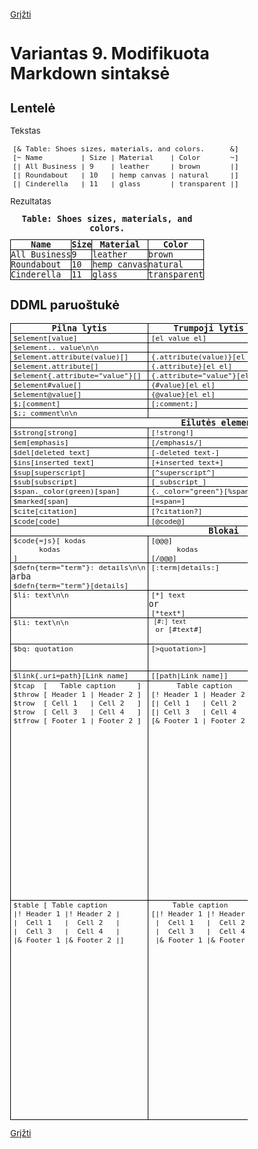 <!-- markdownlint-disable MD011 MD033 MD041 -->
<style>
  html body code::before,
  html body code::after {
    content: "" !important;
  }

  html body code {
    padding-left: 0.25rem;
    padding-right: 0.25rem;
  }
</style>

[Grįžti](index.md) <!-- markdownlint-disable-line MD041 -->

# Variantas 9. Modifikuota Markdown sintaksė

<style type='text/css'>
  img{border:none}

  * {box-sizing: border-box;}

  body, div, p, table {
    font-size:10pt;
   }

  table {border-collapse:collapse; margin:0; font-family: monospace;}
  table.small {width:50%;}
  td, th {border: 1px solid black; vertical-align:top; padding: 0; margin: 0;}
  td.pad {padding: 1em;}
  div {margin: 1em;}
  caption {font-weight: bold;}
  .fourcol td, .fourecol th {width:25%;}
  pre, code { margin: 0; padding: 0; font-family: monospace;}
  code { white-space: pre; display: block;}
</style>

## Lentelė

Tekstas

```text
[& Table: Shoes sizes, materials, and colors.      &]
[~ Name         | Size | Material    | Color       ~]
[| All Business | 9    | leather     | brown       |]
[| Roundabout   | 10   | hemp canvas | natural     |]
[| Cinderella   | 11   | glass       | transparent |]
```

Rezultatas

<table>
  <caption>Table: Shoes sizes, materials, and colors.</caption>
  <thead>
    <tr>
      <th>Name</th>
      <th>Size</th>
      <th>Material</th>
      <th>Color</th>
    </tr>
  </thead>
  <tbody>
    <tr>
      <td>All Business</td>
      <td>9   </td>
      <td>leather    </td>
      <td>brown      </td>
    </tr>
    <tr>
      <td>Roundabout  </td>
      <td>10  </td>
      <td>hemp canvas</td>
      <td>natural    </td>
    </tr>
    <tr>
      <td>Cinderella  </td>
      <td>11  </td>
      <td>glass      </td>
      <td>transparent</td>
    </tr>
  </tbody>
</table>

## DDML paruoštukė

<table>
  <thead>
    <tr>
      <th>Pilna lytis</th>
      <th>Trumpoji lytis</th>
      <th>HTML</th>
      <th>Išvedimas</th>
    </tr>
  </thead>
  <tbody>
    <tr>
      <td><code>$element[value]</code></td>
      <td><code>[el value el]</code></td>
      <td><code>&lt;element&gt;value&lt;/element&gt;</code></td>
      <td></td>
    </tr>
    <tr>
      <td><code>$element.. value\n\n</code></td>
      <td></td>
      <td><code>&lt;element&gt;value&lt;/element&gt;</code></td>
      <td></td>
    </tr>
    <tr>
      <td><code>$element.attribute(value)[]</code></td>
      <td><code>{.attribute(value)}[el el]</code></td>
      <td><code>&lt;element attribute="value"&gt;&lt;/element&gt;</code></td>
      <td></td>
    </tr>
    <tr>
      <td><code>$element.attribute[]</code></td>
      <td><code>{.attribute}[el el]</code></td>
      <td><code>&lt;element attribute="true"&gt;&lt;/element&gt;</code></td>
      <td></td>
    </tr>
    <tr>
      <td><code>$element{.attribute="value"}[]</code></td>
      <td><code>{.attribute="value"}[el el]</code></td>
      <td><code>&lt;element attribute="value"&gt;&lt;/element&gt;</code></td>
      <td></td>
    </tr>
    <tr>
      <td><code>$element#value[]</code></td>
      <td><code>{#value}[el el]</code></td>
      <td><code>&lt;element id="value"&gt;&lt;/element&gt;</code></td>
      <td></td>
    </tr>
    <tr>
      <td><code>$element@value[]</code></td>
      <td><code>{@value}[el el]</code></td>
      <td><code>&lt;element class="value"&gt;&lt;/element&gt;</code></td>
      <td></td>
    </tr>
    <tr>
      <td><code>$;[comment]</code></td>
      <td><code>[;comment;]</code></td>
      <td><code>&lt;!-- comment --&gt;</code></td>
      <td><!-- comment --></td>
    </tr>
    <tr>
      <td><code>$;; comment\n\n</code></td>
      <td></td>
      <td><code>&lt;!-- comment --&gt;</code></td>
      <td><!-- comment --></td>
    </tr>
    <tr>
      <td colspan="3" style="text-align:center">
        <strong>Eilutės elementai</strong>
      </td>
    </tr>
    <tr>
      <td><code>$strong[strong]</code></td>
      <td><code>[!strong!]</code></td>
      <td><code>&lt;strong&gt;strong&lt;/strong&gt;</code></td>
      <td><strong>strong</strong></td>
    </tr>
    <tr>
      <td><code>$em[emphasis]</code></td>
      <td><code>[/emphasis/]</code></td>
      <td><code>&lt;em&gt;emphasis&lt;/em&gt;</code></td>
      <td><em>emphasis</em></td>
    </tr>
    <tr>
      <td><code>$del[deleted text]</code></td>
      <td><code>[-deleted text-]</code></td>
      <td><code>&lt;del&gt;deleted text&lt;/del&gt;</code></td>
      <td><del>deleted text</del></td>
    </tr>
    <tr>
      <td><code>$ins[inserted text]</code></td>
      <td><code>[+inserted text+]</code></td>
      <td><code>&lt;ins&gt;inserted text&lt;/ins&gt;</code></td>
      <td><ins>inserted text</ins></td>
    </tr>
    <tr>
      <td><code>$sup[superscript]</code></td>
      <td><code>[^superscript^]</code></td>
      <td><code>&lt;sup&gt;superscript&lt;/sup&gt;</code></td>
      <td><sup>superscript</sup></td>
    </tr>
    <tr>
      <td><code>$sub[subscript]</code></td>
      <td><code>[_subscript_]</code></td>
      <td><code>&lt;sub&gt;subscript&lt;/sub&gt;</code></td>
      <td><sub>subscript</sub></td>
    </tr>
    <tr>
      <td><code>$span._color(green)[span]</code></td>
      <td><code>{._color="green"}[%span%]</code></td>
      <td><code>&lt;span style="color:green;"&gt;span&lt;/span&gt;</code></td>
      <td><span style="color:green;">span</span></td>
    </tr>
    <tr>
      <td><code>$marked[span]</code></td>
      <td><code>[=span=]</code></td>
      <td><code>&lt;span style="color:green;"&gt;span&lt;/span&gt;</code></td>
      <td><span style="color:green;">span</span></td>
    </tr>
    <tr>
      <td><code>$cite[citation]</code></td>
      <td><code>[?citation?]</code></td>
      <td><code>&lt;cite&gt;citation&lt;/cite&gt;</code></td>
      <td><cite>citation</cite></td>
    </tr>
    <tr>
      <td><code>$code[code]</code></td>
      <td><code>[@code@]</code></td>
      <td><code>&lt;code&gt;code&lt;/code&gt;</code></td>
      <td><code>code</code></td>
    </tr>
    <tr>
      <td colspan="3" style="text-align:center">
        <strong>Blokai</strong>
      </td>
    </tr>
    <tr>
      <td><code>$code{=js}[ kodas
      kodas
]</code></td>
      <td><code>[@@@]
      kodas
[/@@@]
</code></td>
      <td><code>&lt;code&gt;
      kodas
&lt;/code&gt;</code></td>
      <td><code>code</code></td>
    </tr>
    <tr>
      <td>
        <code>$defn{term="term"}: details\n\n</code>
        arba
        <code>$defn{term="term"}[details]</code>
      </td>
      <td><code>[:term|details:]</code></td>
      <td><code>&lt;dt&gt;term&lt;/dt&gt;&lt;dd&gt;details&lt;/dd&gt;</code></td>
      <td><dt>term</dt><dd>details</dd></td>
    </tr>
    <tr>
      <td><code>$li: text\n\n</code></td>
      <td><code>[*] text</code> or <code>[*text*]</code></td>
      <td><code>&lt;li&gt;text&lt;/li&gt;</code></td>
      <td><ul><li>text</li></ul></td>
    </tr>
    <tr>
      <td><code>$li: text\n\n</code></td>
      <td><code><code>[#:] text</code> or [#text#]</code></td>
      <td><code>&lt;li&gt;text&lt;/li&gt;</code></td>
      <td><ol><li>text</li></ol></td>
    </tr>
    <tr>
      <td><code>$bq: quotation</code></td>
      <td><code>[>quotation>]</code></td>
      <td><code>&lt;blockquote&gt;quotation&lt;/blockquote&gt;</code></td>
      <td><blockquote>quotation</blockquote></td>
    </tr>
    <tr>
      <td><code>$link{.uri=path}[Link name]</code></td>
      <td><code>[[path|Link name]]</code></td>
      <td><code>&lt;a href="path"&gt;Link name&lt;/a&gt;</code></td>
      <td><a href="">Link name</a></td>
    </tr>
    <tr>
      <td><code>$tcap  [   Table caption     ]
$throw [ Header 1 | Header 2 ]
$trow  [ Cell 1   | Cell 2   ]
$trow  [ Cell 3   | Cell 4   ]
$tfrow [ Footer 1 | Footer 2 ]</code></td>
      <td><code>      Table caption
[! Header 1 | Header 2 !]
[| Cell 1   | Cell 2   |]
[| Cell 3   | Cell 4   |]
[& Footer 1 | Footer 2 &]</code></td>
      <td><code>&lt;table&gt;
  &lt;caption&gt;Table caption&lt;/caption&gt;
  &lt;thead&gt;
    &lt;tr&gt;
      &lt;th&gt;Header&nbsp;1&lt;/th&gt;
      &lt;th&gt;Header&nbsp;2&lt;/th&gt;
    &lt;/tr&gt;
  &lt;/thead&gt;
  &lt;tbody&gt;
    &lt;tr&gt;
      &lt;td&gt;Cell&nbsp;1&lt;/td&gt;
      &lt;td&gt;Cell&nbsp;2&lt;/td&gt;
    &lt;/tr&gt;
    &lt;tr&gt;
      &lt;td&gt;Cell&nbsp;3&lt;/td&gt;
      &lt;td&gt;Cell&nbsp;4&lt;/td&gt;
    &lt;/tr&gt;
  &lt;/tbody&gt;
  &lt;tfoot&gt;
    &lt;tr&gt;
      &lt;td&gt;Footer&nbsp;1&lt;/td&gt;
      &lt;td&gt;Footer&nbsp;2&lt;/td&gt;
    &lt;/tr&gt;
  &lt;/tfoot&gt;
&lt;/table&gt;</code>
      </td>
      <td>
        <table style="border-width: 0">
          <caption>Table caption</caption>
          <thead>
            <tr><th>Header&nbsp;1</th><th>Header&nbsp;2</th></tr>
          </thead>
          <tbody>
            <tr><td>Cell&nbsp;1</td><td>Cell&nbsp;2</td></tr>
            <tr><td>Cell&nbsp;3</td><td>Cell&nbsp;4</td></tr>
          </tbody>
          <tfoot>
            <tr><td>Foooter&nbsp;1</td><td>Foooter&nbsp;2</td></tr>
          </tfoot>
        </table>
      </td>
    </tr>
    <tr>
      <td><code>$table [ Table caption
|! Header 1 |! Header 2 |
|  Cell 1   |  Cell 2   |
|  Cell 3   |  Cell 4   |
|& Footer 1 |& Footer 2 |]</code></td>
      <td><code>     Table caption
[|! Header 1 |! Header 2 |
 |  Cell 1   |  Cell 2   |
 |  Cell 3   |  Cell 4   |
 |& Footer 1 |& Footer 2 |]</code></td>
      <td><code>&lt;table&gt;
  &lt;caption&gt;Table caption&lt;/caption&gt;
  &lt;thead&gt;
    &lt;tr&gt;
      &lt;th&gt;Header&nbsp;1&lt;/th&gt;
      &lt;th&gt;Header&nbsp;2&lt;/th&gt;
    &lt;/tr&gt;
  &lt;/thead&gt;
  &lt;tbody&gt;
    &lt;tr&gt;
      &lt;td&gt;Cell&nbsp;1&lt;/td&gt;
      &lt;td&gt;Cell&nbsp;2&lt;/td&gt;
    &lt;/tr&gt;
    &lt;tr&gt;
      &lt;td&gt;Cell&nbsp;3&lt;/td&gt;
      &lt;td&gt;Cell&nbsp;4&lt;/td&gt;
    &lt;/tr&gt;
  &lt;/tbody&gt;
  &lt;tfoot&gt;
    &lt;tr&gt;
      &lt;td&gt;Footer&nbsp;1&lt;/td&gt;
      &lt;td&gt;Footer&nbsp;2&lt;/td&gt;
    &lt;/tr&gt;
  &lt;/tfoot&gt;
&lt;/table&gt;</code>
      </td>
      <td>
        <table style="border-width: 0">
          <caption>Table caption</caption>
          <thead>
            <tr><th>Header&nbsp;1</th><th>Header&nbsp;2</th></tr>
          </thead>
          <tbody>
            <tr><td>Cell&nbsp;1</td><td>Cell&nbsp;2</td></tr>
            <tr><td>Cell&nbsp;3</td><td>Cell&nbsp;4</td></tr>
          </tbody>
          <tfoot>
            <tr><td>Foooter&nbsp;1</td><td>Foooter&nbsp;2</td></tr>
          </tfoot>
        </table>
      </td>
    </tr>
  </tbody>
</table>

[Grįžti](index.md)
